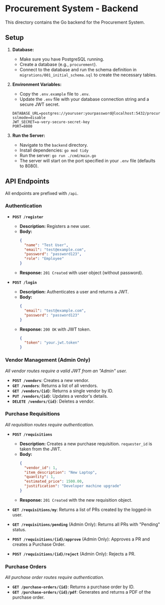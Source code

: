 # Procurement System - Backend

This directory contains the Go backend for the Procurement System.

## Setup

1.  **Database:**
    *   Make sure you have PostgreSQL running.
    *   Create a database (e.g., `procurement`).
    *   Connect to the database and run the schema definition in `migrations/001_initial_schema.sql` to create the necessary tables.

2.  **Environment Variables:**
    *   Copy the `.env.example` file to `.env`.
    *   Update the `.env` file with your database connection string and a secure JWT secret.
    ```
    DATABASE_URL=postgres://youruser:yourpassword@localhost:5432/procurement?sslmode=disable
    JWT_SECRET=a-very-secure-secret-key
    PORT=8080
    ```

3.  **Run the Server:**
    *   Navigate to the `backend` directory.
    *   Install dependencies: `go mod tidy`
    *   Run the server: `go run ./cmd/main.go`
    *   The server will start on the port specified in your `.env` file (defaults to 8080).

## API Endpoints

All endpoints are prefixed with `/api`.

### Authentication

*   **`POST /register`**
    *   **Description:** Registers a new user.
    *   **Body:**
        ```json
        {
          "name": "Test User",
          "email": "test@example.com",
          "password": "password123",
          "role": "Employee"
        }
        ```
    *   **Response:** `201 Created` with user object (without password).

*   **`POST /login`**
    *   **Description:** Authenticates a user and returns a JWT.
    *   **Body:**
        ```json
        {
          "email": "test@example.com",
          "password": "password123"
        }
        ```
    *   **Response:** `200 OK` with JWT token.
        ```json
        {
          "token": "your.jwt.token"
        }
        ```

### Vendor Management (Admin Only)

*All vendor routes require a valid JWT from an "Admin" user.*

*   **`POST /vendors`**: Creates a new vendor.
*   **`GET /vendors`**: Returns a list of all vendors.
*   **`GET /vendors/{id}`**: Returns a single vendor by ID.
*   **`PUT /vendors/{id}`**: Updates a vendor's details.
*   **`DELETE /vendors/{id}`**: Deletes a vendor.

### Purchase Requisitions

*All requisition routes require authentication.*

*   **`POST /requisitions`**
    *   **Description:** Creates a new purchase requisition. `requester_id` is taken from the JWT.
    *   **Body:**
        ```json
        {
          "vendor_id": 1,
          "item_description": "New Laptop",
          "quantity": 1,
          "estimated_price": 1500.00,
          "justification": "Developer machine upgrade"
        }
        ```
    *   **Response:** `201 Created` with the new requisition object.

*   **`GET /requisitions/my`**: Returns a list of PRs created by the logged-in user.
*   **`GET /requisitions/pending`** (Admin Only): Returns all PRs with "Pending" status.
*   **`POST /requisitions/{id}/approve`** (Admin Only): Approves a PR and creates a Purchase Order.
*   **`POST /requisitions/{id}/reject`** (Admin Only): Rejects a PR.

### Purchase Orders

*All purchase order routes require authentication.*

*   **`GET /purchase-orders/{id}`**: Returns a purchase order by ID.
*   **`GET /purchase-orders/{id}/pdf`**: Generates and returns a PDF of the purchase order.
